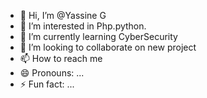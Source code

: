 - 👋 Hi, I’m @Yassine G
- 👀 I’m interested in Php.python.
- 🌱 I’m currently learning CyberSecurity
- 💞️ I’m looking to collaborate on new project
- 📫 How to reach me 
- 😄 Pronouns: ...
- ⚡ Fun fact: ...

<!---
Yanonymous45/Yanonymous45 is a ✨ special ✨ repository because its `README.md` (this file) appears on your GitHub profile.
You can click the Preview link to take a look at your changes.
--->
